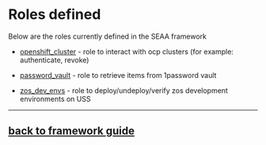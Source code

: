# Roles defined
Below are the roles currently defined in the SEAA framework

- [openshift_cluster](openshift_cluster) - role to interact with ocp clusters (for example: authenticate, revoke)

- [password_vault](password_vault) - role to retrieve items from 1password vault

- [zos_dev_envs](zos_dev_envs) - role to deploy/undeploy/verify zos development environments on USS

---
## [back to framework guide](../../../../docs/guide/README.md)

